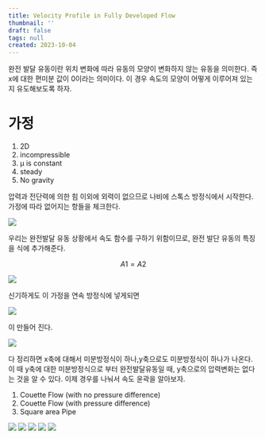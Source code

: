 ```yaml
---
title: Velocity Profile in Fully Developed Flow
thumbnail: ''
draft: false
tags: null
created: 2023-10-04
---
```


완전 발달 유동이란 위치 변화에 따라 유동의 모양이 변화하지 않는 유동을 의미한다. 즉 x에 대한 편미분 값이 0이라는 의미이다. 이 경우 속도의 모양이 어떻게 이루어져 있는지 유도해보도록 하자.

# 가정

1. 2D
1. incompressible
1. μ is constant
1. steady
1. No gravity

압력과 전단력에 의한 힘 이외에 외력이 없으므로 나비에 스톡스 방정식에서 시작한다. 가정에 따라 없어지는 항들을 체크한다.

![](Pasted%20image%2020231004121602.png)

우리는 완전발달 유동 상황에서 속도 함수를 구하기 위함이므로, 완전 발단 유동의 특징을 식에 추가해준다.

$$
A1 = A2
$$

![](Pasted%20image%2020231004121607.png)

신기하게도 이 가정을 연속 방정식에 넣게되면

![](Pasted%20image%2020231004121612.png)

이 만들어 진다.

![](Pasted%20image%2020231004121615.png)

다 정리하면 x축에 대해서 미분방정식이 하나,y축으로도 미분방정식이 하나가 나온다. 이 때 y축에 대한 미분방정식으로 부터 완전발달유동일 때, y축으로의 압력변화는 없다는 것을 알 수 있다. 이제 경우를 나눠서 속도 윤곽을 알아보자.

1. Couette Flow (with no pressure difference)
1. Couette Flow (with pressure difference)
1. Square area Pipe

![](Pasted%20image%2020231004121621.png)
![](Pasted%20image%2020231004121625.png)
![](Pasted%20image%2020231004121632.png)
![](Pasted%20image%2020231004121636.png)
![](Pasted%20image%2020231004121640.png)
